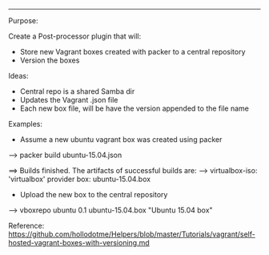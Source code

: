 ---
Purpose:

Create a Post-processor plugin that will:
  - Store new Vagrant boxes created with packer to a central repository
  - Version the boxes

Ideas:
  - Central repo is a shared Samba dir
  - Updates the Vagrant .json file
  - Each new box file, will be have the version appended to the file name

Examples:
  - Assume a new ubuntu vagrant box was created using packer

  --> packer build ubuntu-15.04.json

==> Builds finished. The artifacts of successful builds are:
--> virtualbox-iso: 'virtualbox' provider box: ubuntu-15.04.box

  - Upload the new box to the central repository

  --> vboxrepo ubuntu 0.1 ubuntu-15.04.box "Ubuntu 15.04 box"


Reference:
 https://github.com/hollodotme/Helpers/blob/master/Tutorials/vagrant/self-hosted-vagrant-boxes-with-versioning.md
